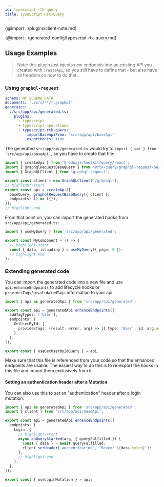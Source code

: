 ```yaml
---
id: typescript-rtk-query
title: TypeScript RTK-Query
---
```


{@import ../plugins/client-note.md}

{@import ../generated-config/typescript-rtk-query.md}

## Usage Examples

> Note: this plugin just injects new endpoints into an existing API you created with `createApi`, so
> you still have to define that - but also have all freedom on how to do that.

### Using `graphql-request`

```yml
schema: MY_SCHEMA_PATH
documents: './src/**/*.graphql'
generates:
  ./src/app/api/generated.ts:
    plugins:
      - typescript
      - typescript-operations
      - typescript-rtk-query:
          importBaseApiFrom: 'src/app/api/baseApi'
          exportHooks: true
```

The generated `src/app/api/generated.ts` would try to `import { api } from 'src/app/api/baseApi'`, so you have to create that file:

```ts title="src/app/api/baseApi.ts"
import { createApi } from '@reduxjs/toolkit/query/react';
import { graphqlRequestBaseQuery } from '@rtk-query/graphql-request-base-query';
import { GraphQLClient } from 'graphql-request';

export const client = new GraphQLClient('/graphql');
// highlight-start
export const api = createApi({
  baseQuery: graphqlRequestBaseQuery({ client }),
  endpoints: () => ({}),
});
// highlight-end
```

From that point on, you can import the generated hooks from `src/app/api/generated.ts`:

```ts title="src/components/MyComponent.ts"
import { useMyQuery } from 'src/app/api/generated';

export const MyComponent = () => {
  // highlight-start
  const { data, isLoading } = useMyQuery({ page: 5 });
  // highlight-end
};
```

### Extending generated code

You can import the generated code into a new file and use `api.enhanceEndpoints` to add lifecycle hooks or `providesTags`/`invalidatedTags` information to your api:

```ts title="src/app/api/enhanced.ts"
import { api as generatedApi } from 'src/app/api/generated';

export const api = generatedApi.enhanceEndpoints({
  addTagTypes: ['User'],
  endpoints: {
    GetUserById: {
      providesTags: (result, error, arg) => [{ type: 'User', id: arg.userId }],
    },
  },
});

export const { useGetUserByIdQuery } = api;
```

Make sure that this file is referenced from your code so that the enhanced endpoints are usable. The easiest way to do this is to re-export the hooks in this file and import them exclusively from it.

#### Setting an authentication header after a Mutation

You can also use this to set an "authentication" header after a login mutation:

```ts
import { api as generatedApi } from 'src/app/api/generated';
import { client } from 'src/app/api/baseApi';

export const api = generatedApi.enhanceEndpoints({
  endpoints: {
    Login: {
      // highlight-start
      async onQueryStarted(arg, { queryFulfilled }) {
        const { data } = await queryFulfilled;
        client.setHeader('authentication', `Bearer ${data.token}`);
      },
      // highlight-end
    },
  },
});

export const { useLoginMutation } = api;
```
